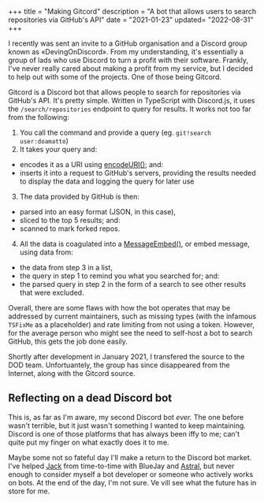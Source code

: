 +++
title = "Making Gitcord"
description = "A bot that allows users to search repositories via GitHub's API"
date = "2021-01-23"
updated= "2022-08-31"
+++

I recently was sent an invite to a GitHub organisation and a Discord group known as «DevingOnDiscord». From my understanding, it's essentially a group of lads who use Discord to turn a profit with their software. Frankly, I've never really cared about making a profit from my service, but I decided to help out with some of the projects. One of those being Gitcord.

Gitcord is a Discord bot that allows people to search for repositories via GitHub's API. It's pretty simple. Written in TypeScript with Discord.js, it uses the `/search/repositories` endpoint to query for results. It works not too far from the following:

1. You call the command and provide a query (eg. `git!search user:doamatto`)
2. It takes your query and:
  - encodes it as a URI using [encodeURI()](https://developer.mozilla.org/en-US/docs/Web/JavaScript/Reference/Global_Objects/encodeURI); and:
  - inserts it into a request to GitHub's servers, providing the results needed to display the data and logging the query for later use
3. The data provided by GitHub is then:
  - parsed into an easy format (JSON, in this case),
  - sliced to the top 5 results; and:
  - scanned to mark forked repos.
4. All the data is coagulated into a [MessageEmbed()](https://discord.js.org/#/docs/main/stable/class/MessageEmbed), or embed message, using data from:
  - the data from step 3 in a list,
  - the query in step 1 to remind you what you searched for; and:
  - the parsed query in step 2 in the form of a search to see other results that were excluded.

Overall, there are some flaws with how the bot operates that may be addressed by current maintainers, such as missing types (with the infamous `TSFixMe` as a placeholder) and rate limiting from not using a token. However, for the average person who might see the need to self-host a bot to search GitHub, this gets the job done easily.

Shortly after development in January 2021, I transfered the source to the DOD team. Unfortuantely, the group has since disappeared from the Internet, along with the Gitcord source.

## Reflecting on a dead Discord bot
This is, as far as I'm aware, my second Discord bot *ever.* The one before wasn't terrible, but it just wasn't something I wanted to keep maintaining. Discord is one of those platforms that has always been iffy to me; can't quite put my finger on what exactly does it to me.

Maybe some not so fateful day I'll make a return to the Discord bot market. I've helped [Jack](https://jackmerrill.com) from time-to-time with BlueJay and [Astral](https://astralapp.io), but never enough to consider myself a bot developer or someone who actively works on bots. At the end of the day, I'm not sure. Ve vill see what the future has in store for me.
